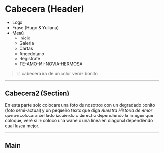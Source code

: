 # Cabecera (Header)

* Logo
* Frase (Hugo & Yuliana)
* Menú
    * Inicio
    * Galeria
    * Cartas
    * Anecdotario
    * Registrate
    * TE-AMO-MI-NOVIA-HERMOSA

>la cabecera ira de un color verde bonito

---

## Cabecera2 (Section)

En esta parte solo colocare una foto de nosotros con un degradado bonito (foto semi-actual) y un pequeño texto que diga *Nuestra Historia de Amor* que se colocara del lado izquierdo o derecho dependiendo la imagen que coloque, veré si le coloco una wane o una línea en diagonal dependiendo cual luzca mejor.

---

## Main
